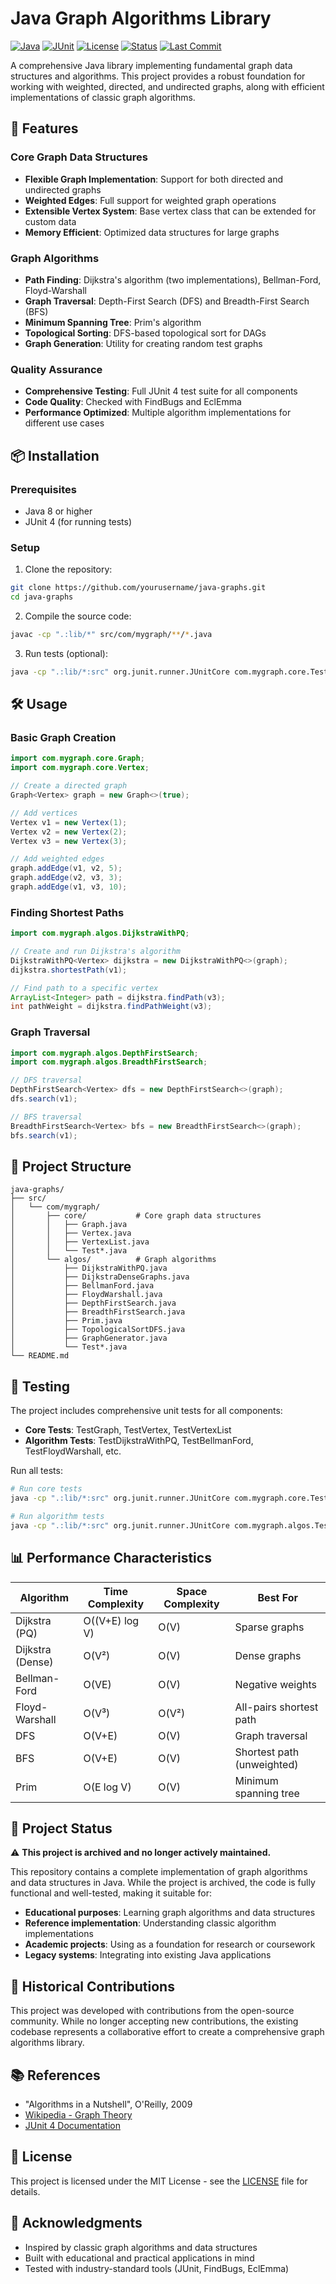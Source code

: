 # Java Graph Algorithms Library

[![Java](https://img.shields.io/badge/Java-8+-orange.svg)](https://www.oracle.com/java/)
[![JUnit](https://img.shields.io/badge/JUnit-4-green.svg)](https://junit.org/junit4/)
[![License](https://img.shields.io/badge/License-MIT-blue.svg)](LICENSE)
[![Status](https://img.shields.io/badge/Status-Archived-lightgrey.svg)](https://github.com/yourusername/java-graphs)
[![Last Commit](https://img.shields.io/badge/Last%20Commit-2024-lightgrey.svg)](https://github.com/yourusername/java-graphs)

A comprehensive Java library implementing fundamental graph data structures and algorithms. This project provides a robust foundation for working with weighted, directed, and undirected graphs, along with efficient implementations of classic graph algorithms.

## 🚀 Features

### Core Graph Data Structures
- **Flexible Graph Implementation**: Support for both directed and undirected graphs
- **Weighted Edges**: Full support for weighted graph operations
- **Extensible Vertex System**: Base vertex class that can be extended for custom data
- **Memory Efficient**: Optimized data structures for large graphs

### Graph Algorithms
- **Path Finding**: Dijkstra's algorithm (two implementations), Bellman-Ford, Floyd-Warshall
- **Graph Traversal**: Depth-First Search (DFS) and Breadth-First Search (BFS)
- **Minimum Spanning Tree**: Prim's algorithm
- **Topological Sorting**: DFS-based topological sort for DAGs
- **Graph Generation**: Utility for creating random test graphs

### Quality Assurance
- **Comprehensive Testing**: Full JUnit 4 test suite for all components
- **Code Quality**: Checked with FindBugs and EclEmma
- **Performance Optimized**: Multiple algorithm implementations for different use cases

## 📦 Installation

### Prerequisites
- Java 8 or higher
- JUnit 4 (for running tests)

### Setup
1. Clone the repository:
```bash
git clone https://github.com/yourusername/java-graphs.git
cd java-graphs
```

2. Compile the source code:
```bash
javac -cp ".:lib/*" src/com/mygraph/**/*.java
```

3. Run tests (optional):
```bash
java -cp ".:lib/*:src" org.junit.runner.JUnitCore com.mygraph.core.TestGraph com.mygraph.algos.TestDijkstraWithPQ
```

## 🛠️ Usage

### Basic Graph Creation
```java
import com.mygraph.core.Graph;
import com.mygraph.core.Vertex;

// Create a directed graph
Graph<Vertex> graph = new Graph<>(true);

// Add vertices
Vertex v1 = new Vertex(1);
Vertex v2 = new Vertex(2);
Vertex v3 = new Vertex(3);

// Add weighted edges
graph.addEdge(v1, v2, 5);
graph.addEdge(v2, v3, 3);
graph.addEdge(v1, v3, 10);
```

### Finding Shortest Paths
```java
import com.mygraph.algos.DijkstraWithPQ;

// Create and run Dijkstra's algorithm
DijkstraWithPQ<Vertex> dijkstra = new DijkstraWithPQ<>(graph);
dijkstra.shortestPath(v1);

// Find path to a specific vertex
ArrayList<Integer> path = dijkstra.findPath(v3);
int pathWeight = dijkstra.findPathWeight(v3);
```

### Graph Traversal
```java
import com.mygraph.algos.DepthFirstSearch;
import com.mygraph.algos.BreadthFirstSearch;

// DFS traversal
DepthFirstSearch<Vertex> dfs = new DepthFirstSearch<>(graph);
dfs.search(v1);

// BFS traversal
BreadthFirstSearch<Vertex> bfs = new BreadthFirstSearch<>(graph);
bfs.search(v1);
```

## 📁 Project Structure

```
java-graphs/
├── src/
│   └── com/mygraph/
│       ├── core/           # Core graph data structures
│       │   ├── Graph.java
│       │   ├── Vertex.java
│       │   ├── VertexList.java
│       │   └── Test*.java
│       └── algos/          # Graph algorithms
│           ├── DijkstraWithPQ.java
│           ├── DijkstraDenseGraphs.java
│           ├── BellmanFord.java
│           ├── FloydWarshall.java
│           ├── DepthFirstSearch.java
│           ├── BreadthFirstSearch.java
│           ├── Prim.java
│           ├── TopologicalSortDFS.java
│           ├── GraphGenerator.java
│           └── Test*.java
└── README.md
```

## 🧪 Testing

The project includes comprehensive unit tests for all components:

- **Core Tests**: TestGraph, TestVertex, TestVertexList
- **Algorithm Tests**: TestDijkstraWithPQ, TestBellmanFord, TestFloydWarshall, etc.

Run all tests:
```bash
# Run core tests
java -cp ".:lib/*:src" org.junit.runner.JUnitCore com.mygraph.core.TestGraph

# Run algorithm tests
java -cp ".:lib/*:src" org.junit.runner.JUnitCore com.mygraph.algos.TestDijkstraWithPQ
```

## 📊 Performance Characteristics

| Algorithm | Time Complexity | Space Complexity | Best For |
|-----------|----------------|------------------|----------|
| Dijkstra (PQ) | O((V+E) log V) | O(V) | Sparse graphs |
| Dijkstra (Dense) | O(V²) | O(V) | Dense graphs |
| Bellman-Ford | O(VE) | O(V) | Negative weights |
| Floyd-Warshall | O(V³) | O(V²) | All-pairs shortest path |
| DFS | O(V+E) | O(V) | Graph traversal |
| BFS | O(V+E) | O(V) | Shortest path (unweighted) |
| Prim | O(E log V) | O(V) | Minimum spanning tree |

## 📝 Project Status

⚠️ **This project is archived and no longer actively maintained.**

This repository contains a complete implementation of graph algorithms and data structures in Java. While the project is archived, the code is fully functional and well-tested, making it suitable for:

- **Educational purposes**: Learning graph algorithms and data structures
- **Reference implementation**: Understanding classic algorithm implementations
- **Academic projects**: Using as a foundation for research or coursework
- **Legacy systems**: Integrating into existing Java applications

## 🤝 Historical Contributions

This project was developed with contributions from the open-source community. While no longer accepting new contributions, the existing codebase represents a collaborative effort to create a comprehensive graph algorithms library.

## 📚 References

- "Algorithms in a Nutshell", O'Reilly, 2009
- [Wikipedia - Graph Theory](https://en.wikipedia.org/wiki/Graph_theory)
- [JUnit 4 Documentation](https://junit.org/junit4/)

## 📄 License

This project is licensed under the MIT License - see the [LICENSE](LICENSE) file for details.

## 🙏 Acknowledgments

- Inspired by classic graph algorithms and data structures
- Built with educational and practical applications in mind
- Tested with industry-standard tools (JUnit, FindBugs, EclEmma)

